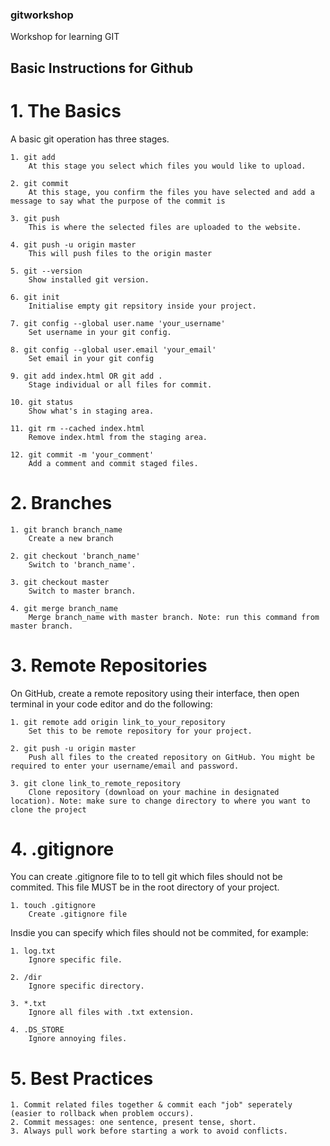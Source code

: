 ### gitworkshop
Workshop for learning GIT

## Basic Instructions for Github

# 1. The Basics

A basic git operation has three stages.

    1. git add
        At this stage you select which files you would like to upload.

    2. git commit
        At this stage, you confirm the files you have selected and add a message to say what the purpose of the commit is

    3. git push
        This is where the selected files are uploaded to the website.
        
    4. git push -u origin master
        This will push files to the origin master

    5. git --version
        Show installed git version.
        
    6. git init
        Initialise empty git repsitory inside your project.
        
    7. git config --global user.name 'your_username'
        Set username in your git config.
        
    8. git config --global user.email 'your_email'
        Set email in your git config
        
    9. git add index.html OR git add .
        Stage individual or all files for commit.
        
    10. git status
        Show what's in staging area.
        
    11. git rm --cached index.html
        Remove index.html from the staging area.
        
    12. git commit -m 'your_comment'
        Add a comment and commit staged files.
        
# 2. Branches

    1. git branch branch_name
        Create a new branch
        
    2. git checkout 'branch_name'
        Switch to 'branch_name'.
        
    3. git checkout master
        Switch to master branch.
        
    4. git merge branch_name
        Merge branch_name with master branch. Note: run this command from master branch.
        
# 3. Remote Repositories

On GitHub, create a remote repository using their interface, then open terminal in your code editor and do the following:

    1. git remote add origin link_to_your_repository
        Set this to be remote repository for your project.
        
    2. git push -u origin master
        Push all files to the created repository on GitHub. You might be required to enter your username/email and password.
        
    3. git clone link_to_remote_repository
        Clone repository (download on your machine in designated location). Note: make sure to change directory to where you want to clone the project
        
# 4. .gitignore

You can create .gitignore file to to tell git which files should not be commited. This file MUST be in the root directory of your project.

    1. touch .gitignore
        Create .gitignore file
        
Insdie you can specify which files should not be commited, for example:

    1. log.txt
        Ignore specific file.
        
    2. /dir
        Ignore specific directory.
        
    3. *.txt
        Ignore all files with .txt extension.
        
    4. .DS_STORE
        Ignore annoying files.
    
# 5. Best Practices

    1. Commit related files together & commit each "job" seperately (easier to rollback when problem occurs).
    2. Commit messages: one sentence, present tense, short.
    3. Always pull work before starting a work to avoid conflicts.

    
